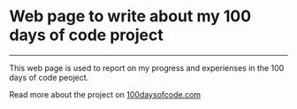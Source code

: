 # Web page to write about my 100 days of code project
---
This web page is used to report on my progress and experienses in the 
100 days of code peoject.

Read more about the project on [100daysofcode.com](https://www.100daysofcode.com/)